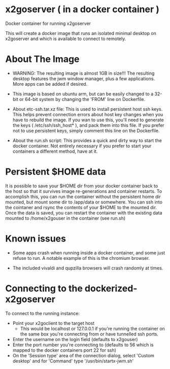 # x2goserver ( in a docker container )
Docker container for running x2goserver

This will create a docker image that runs an isolated minimal
desktop on x2goserver and which is available to connect to remotely.

# About The Image
- WARNING:  The resulting image is almost 1GB in size!!!
  The resulting desktop features the jwm window manager, plus a few
  applications.  More apps can be added if desired.

- This image is based on ubuntu arm, but can be easily changed to
  a 32-bit or 64-bit system by changing the 'FROM' line on Dockerfile.

- About etc-ssh.tar.xz file: This is used to install persistent host
  ssh keys.  This helps prevent connection errors about host key
  changes when you have to rebuild the image.  If you wan to use this,
  you'll need to generate the keys ( /etc/ssh/ssh_host* ), and pack
  them into this file.  If you prefer not to use persistent keys, 
  simply comment this line on the Dockerfile.

- About the run.sh script: This provides a quick and dirty way to
  start the docker container.  Not entirely necessary if you prefer
  to start your containers a different method, have at it.

# Persistent $HOME data
It is possible to save your $HOME dir from your docker container back
to the host so that it survives image re-generations and container 
restarts.  To accomplish this, you can run the container without 
the persistent home dir mounted, but mount some dir to /app/data or somewhere.
You can ssh into the cointaner and rsync the contents of your $HOME to
the mounted dir.  Once the data is saved, you can restart the container with
the existing data mounted to /home/x2gouser in the container (see run.sh)

# Known issues
- Some apps crash when running inside a docker container, and some just
  refuse to run.  A notable example of this is the chromium browser.

- The included vivaldi and qupzilla browsers will crash randomly at times.

# Connecting to the dockerized-x2goserver
To connect to the running instance:

- Point your x2goclient to the target host
  - This would be localhost or 127.0.0.1 if you're running the container
    on the same box you're connecting from or have tunnelled ssh ports.
- Enter the username on the login field (defaults to x2gouser)
- Enter the port number you're connecting to (defaults to 56 which is
  mapped to the docker containers port 22 for ssh)
- On the 'Session type' area of the connection dialog, select 'Custom desktop'
  and for 'Command' type '/usr/bin/startx-jwm.sh'


